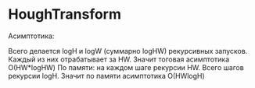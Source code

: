 # HoughTransform

Асимптотика:

Всего делается logH и logW (суммарно logHW) рекурсивных запусков. Каждый из них отрабатывает за HW. Значит тоговая асимптотика О(HW*logHW)
По памяти: на каждом шаге рекурсии HW. Всего шагов рекурсии logH. Значит по памяти асимптотика О(HWlogH)
